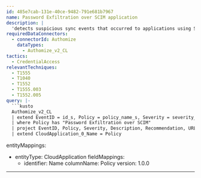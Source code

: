 ```yaml
---
id: 485e7cab-131e-40ce-9482-791e681b7967
name: Password Exfiltration over SCIM application
description: |
  'detects suspicious sync events that occurred to applications using SCIM for user provisioning.'
requiredDataConnectors:
  - connectorId: Authomize
    dataTypes:
      - Authomize_v2_CL
tactics:
  - CredentialAccess
relevantTechniques:
  - T1555
  - T1040
  - T1552
  - T1555.003
  - T1552.005
query: |-
  ```kusto
  Authomize_v2_CL
  | extend EventID = id_s, Policy = policy_name_s, Severity = severity_s,Description = description_s,Recommendation = recommendation_s,URL = url_s,Tactics = tactics_s
  | where Policy has "Password Exfiltration over SCIM"
  | project EventID, Policy, Severity, Description, Recommendation, URL, Category, Tactics
  | extend CloudApplication_0_Name = Policy
  ```
entityMappings:
  - entityType: CloudApplication
    fieldMappings:
      - identifier: Name
        columnName: Policy
version: 1.0.0
---
```


